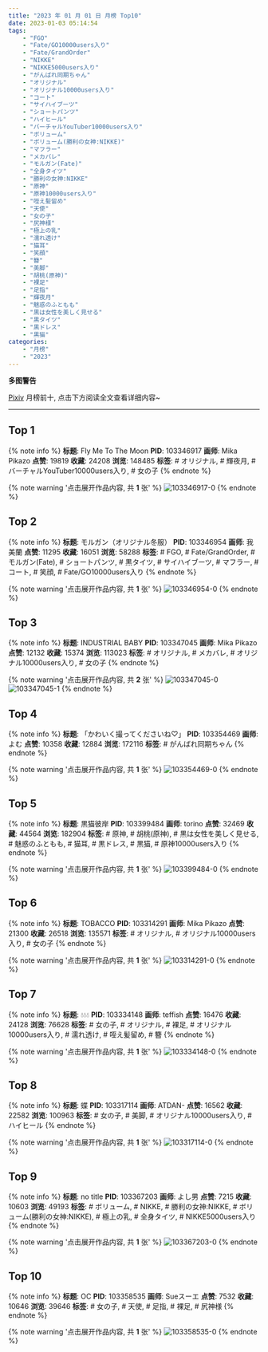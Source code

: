 ```yaml
---
title: "2023 年 01 月 01 日 月榜 Top10"
date: 2023-01-03 05:14:54
tags:
    - "FGO"
    - "Fate/GO10000users入り"
    - "Fate/GrandOrder"
    - "NIKKE"
    - "NIKKE5000users入り"
    - "がんばれ同期ちゃん"
    - "オリジナル"
    - "オリジナル10000users入り"
    - "コート"
    - "サイハイブーツ"
    - "ショートパンツ"
    - "ハイヒール"
    - "バーチャルYouTuber10000users入り"
    - "ボリューム"
    - "ボリューム(勝利の女神:NIKKE)"
    - "マフラー"
    - "メカバレ"
    - "モルガン(Fate)"
    - "全身タイツ"
    - "勝利の女神:NIKKE"
    - "原神"
    - "原神10000users入り"
    - "咥え髪留め"
    - "天使"
    - "女の子"
    - "尻神様"
    - "極上の乳"
    - "濡れ透け"
    - "猫耳"
    - "笑顔"
    - "簪"
    - "美脚"
    - "胡桃(原神)"
    - "裸足"
    - "足指"
    - "輝夜月"
    - "魅惑のふともも"
    - "黒は女性を美しく見せる"
    - "黒タイツ"
    - "黒ドレス"
    - "黒猫"
categories:
    - "月榜"
    - "2023"
---
```


<i class="fa fa-triangle-exclamation"></i>**多图警告**<i class="fa fa-triangle-exclamation"></i>

[Pixiv](https://www.pixiv.net/) 月榜前十, 点击下方阅读全文查看详细内容~

<!-- more -->

---

## Top 1

{% note info %}
**标题**: Fly Me To The Moon
**PID**: 103346917 **画师**: Mika Pikazo
**点赞**: 19819 **收藏**: 24208 **浏览**: 148485
**标签**: # オリジナル, # 輝夜月, # バーチャルYouTuber10000users入り, # 女の子
{% endnote %}

{% note warning '点击展开作品内容, 共 **1** 张' %}
![103346917-0](https://i.pixiv.re/img-original/img/2022/12/05/00/00/02/103346917_p0.png)
{% endnote %}

## Top 2

{% note info %}
**标题**: モルガン（オリジナル冬服）
**PID**: 103346954 **画师**: 我美蘭
**点赞**: 11295 **收藏**: 16051 **浏览**: 58288
**标签**: # FGO, # Fate/GrandOrder, # モルガン(Fate), # ショートパンツ, # 黒タイツ, # サイハイブーツ, # マフラー, # コート, # 笑顔, # Fate/GO10000users入り
{% endnote %}

{% note warning '点击展开作品内容, 共 **1** 张' %}
![103346954-0](https://i.pixiv.re/img-original/img/2022/12/05/00/00/07/103346954_p0.jpg)
{% endnote %}

## Top 3

{% note info %}
**标题**: INDUSTRIAL BABY
**PID**: 103347045 **画师**: Mika Pikazo
**点赞**: 12132 **收藏**: 15374 **浏览**: 113023
**标签**: # オリジナル, # メカバレ, # オリジナル10000users入り, # 女の子
{% endnote %}

{% note warning '点击展开作品内容, 共 **2** 张' %}
![103347045-0](https://i.pixiv.re/img-original/img/2022/12/05/00/00/17/103347045_p0.png)
![103347045-1](https://i.pixiv.re/img-original/img/2022/12/05/00/00/17/103347045_p1.png)
{% endnote %}

## Top 4

{% note info %}
**标题**: 「かわいく撮ってくださいね♡」
**PID**: 103354469 **画师**: よむ
**点赞**: 10358 **收藏**: 12884 **浏览**: 172116
**标签**: # がんばれ同期ちゃん
{% endnote %}

{% note warning '点击展开作品内容, 共 **1** 张' %}
![103354469-0](https://i.pixiv.re/img-original/img/2022/12/05/08/04/05/103354469_p0.png)
{% endnote %}

## Top 5

{% note info %}
**标题**: 黒猫彼岸
**PID**: 103399484 **画师**: torino
**点赞**: 32469 **收藏**: 44564 **浏览**: 182904
**标签**: # 原神, # 胡桃(原神), # 黒は女性を美しく見せる, # 魅惑のふともも, # 猫耳, # 黒ドレス, # 黒猫, # 原神10000users入り
{% endnote %}

{% note warning '点击展开作品内容, 共 **1** 张' %}
![103399484-0](https://i.pixiv.re/img-original/img/2022/12/07/00/00/12/103399484_p0.jpg)
{% endnote %}

## Top 6

{% note info %}
**标题**: TOBACCO
**PID**: 103314291 **画师**: Mika Pikazo
**点赞**: 21300 **收藏**: 26518 **浏览**: 135571
**标签**: # オリジナル, # オリジナル10000users入り, # 女の子
{% endnote %}

{% note warning '点击展开作品内容, 共 **1** 张' %}
![103314291-0](https://i.pixiv.re/img-original/img/2022/12/04/00/00/03/103314291_p0.png)
{% endnote %}

## Top 7

{% note info %}
**标题**: 💧💧💧
**PID**: 103334148 **画师**: teffish
**点赞**: 16476 **收藏**: 24128 **浏览**: 76628
**标签**: # 女の子, # オリジナル, # 裸足, # オリジナル10000users入り, # 濡れ透け, # 咥え髪留め, # 簪
{% endnote %}

{% note warning '点击展开作品内容, 共 **1** 张' %}
![103334148-0](https://i.pixiv.re/img-original/img/2022/12/04/17/40/55/103334148_p0.jpg)
{% endnote %}

## Top 8

{% note info %}
**标题**: 蝶
**PID**: 103317114 **画师**: ATDAN-
**点赞**: 16562 **收藏**: 22582 **浏览**: 100963
**标签**: # 女の子, # 美脚, # オリジナル10000users入り, # ハイヒール
{% endnote %}

{% note warning '点击展开作品内容, 共 **1** 张' %}
![103317114-0](https://i.pixiv.re/img-original/img/2022/12/04/03/08/43/103317114_p0.jpg)
{% endnote %}

## Top 9

{% note info %}
**标题**: no title
**PID**: 103367203 **画师**: よし男
**点赞**: 7215 **收藏**: 10603 **浏览**: 49193
**标签**: # ボリューム, # NIKKE, # 勝利の女神:NIKKE, # ボリューム(勝利の女神:NIKKE), # 極上の乳, # 全身タイツ, # NIKKE5000users入り
{% endnote %}

{% note warning '点击展开作品内容, 共 **1** 张' %}
![103367203-0](https://i.pixiv.re/img-original/img/2022/12/05/20/44/24/103367203_p0.jpg)
{% endnote %}

## Top 10

{% note info %}
**标题**: OC
**PID**: 103358535 **画师**: Sueスーエ
**点赞**: 7532 **收藏**: 10646 **浏览**: 39646
**标签**: # 女の子, # 天使, # 足指, # 裸足, # 尻神様
{% endnote %}

{% note warning '点击展开作品内容, 共 **1** 张' %}
![103358535-0](https://i.pixiv.re/img-original/img/2022/12/05/13/28/57/103358535_p0.png)
{% endnote %}

